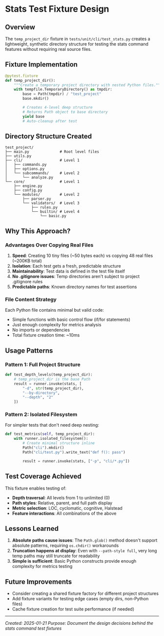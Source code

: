 # Stats Test Fixture Design

## Overview

The `temp_project_dir` fixture in `tests/unit/cli/test_stats.py` creates a lightweight, synthetic directory structure for testing the stats command features without requiring real source files.

## Fixture Implementation

```python
@pytest.fixture
def temp_project_dir():
    """Create a temporary project directory with nested Python files."""
    with tempfile.TemporaryDirectory() as tmpdir:
        base = Path(tmpdir) / "test_project"
        base.mkdir()

        # Creates 4-level deep structure
        # Returns Path object to base directory
        yield base
        # Auto-cleanup after test
```

## Directory Structure Created

```
test_project/
├── main.py              # Root level files
├── utils.py
├── cli/                 # Level 1
│   ├── commands.py
│   ├── options.py
│   └── subcommands/     # Level 2
│       └── analyze.py
└── core/                # Level 1
    ├── engine.py
    ├── config.py
    └── modules/         # Level 2
        ├── parser.py
        └── validators/  # Level 3
            ├── rules.py
            └── builtin/ # Level 4
                └── basic.py
```

## Why This Approach?

### Advantages Over Copying Real Files

1. **Speed**: Creating 10 tiny files (~50 bytes each) vs copying 48 real files (~200KB total)
2. **Isolation**: Each test gets a fresh, predictable structure
3. **Maintainability**: Test data is defined in the test file itself
4. **No .gitignore issues**: Temp directories aren't subject to project .gitignore rules
5. **Predictable paths**: Known directory names for test assertions

### File Content Strategy

Each Python file contains minimal but valid code:
- Simple functions with basic control flow (if/for statements)
- Just enough complexity for metrics analysis
- No imports or dependencies
- Total fixture creation time: ~10ms

## Usage Patterns

### Pattern 1: Full Project Structure
```python
def test_depth_levels(temp_project_dir):
    # temp_project_dir is the base Path
    result = runner.invoke(stats, [
        "-d", str(temp_project_dir),
        "--by-directory",
        "--depth", "2"
    ])
```

### Pattern 2: Isolated Filesystem
For simpler tests that don't need deep nesting:
```python
def test_metrics(self, temp_project_dir):
    with runner.isolated_filesystem():
        # Create minimal structure inline
        Path("cli").mkdir()
        Path("cli/test.py").write_text("def f(): pass")

        result = runner.invoke(stats, ["-p", "cli/*.py"])
```

## Test Coverage Achieved

This fixture enables testing of:
- **Depth traversal**: All levels from 1 to unlimited (0)
- **Path styles**: Relative, parent, and full path display
- **Metric selection**: LOC, cyclomatic, cognitive, Halstead
- **Feature interactions**: All combinations of the above

## Lessons Learned

1. **Absolute paths cause issues**: The `Path.glob()` method doesn't support absolute patterns, requiring `os.chdir()` workarounds
2. **Truncation happens at display**: Even with `--path-style full`, very long temp paths may still truncate for readability
3. **Simple is sufficient**: Basic Python constructs provide enough complexity for metrics testing

## Future Improvements

- Consider creating a shared fixture factory for different project structures
- Add fixture variants for testing edge cases (empty dirs, non-Python files)
- Cache fixture creation for test suite performance (if needed)

---

*Created: 2025-01-21*
*Purpose: Document the design decisions behind the stats command test fixtures*